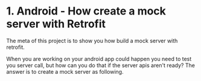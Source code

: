 # 1. Android - How create a mock server with Retrofit 

The meta of this project is to show you how build a mock server with retrofit.

When you are working on your android app could happen you need to test you server call, but how can you do that if the server apis aren't ready? 
The answer is to create a mock server as following.
